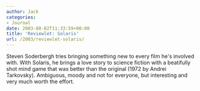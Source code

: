 ```yaml
---
author: Jack
categories:
- Journal
date: 2003-08-02T11:33:59+00:00
title: 'Reviewlet: Solaris'
url: /2003/reviewlet-solaris/
---
```


Steven Soderbergh tries bringing something new to every film he's involved with. With Solaris, he brings a love story to science fiction with a beatifully shot mind game that was better than the original (1972 by Andrei Tarkovsky). Ambiguous, moody and not for everyone, but interesting and very much worth the effort.